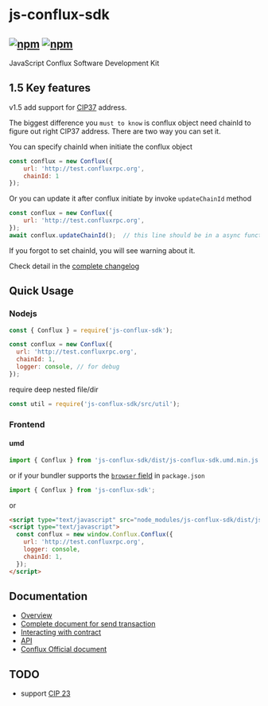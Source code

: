 # js-conflux-sdk

[![npm](https://img.shields.io/npm/v/js-conflux-sdk.svg)](https://www.npmjs.com/package/js-conflux-sdk)
[![npm](https://img.shields.io/npm/dm/js-conflux-sdk.svg)](https://www.npmjs.com/package/js-conflux-sdk)
-----------------------

JavaScript Conflux Software Development Kit

## 1.5 Key features
v1.5 add support for [CIP37](https://github.com/Conflux-Chain/CIPs/blob/master/CIPs/cip-37.md) address.

The biggest difference you `must to know` is conflux object need chainId to figure out right CIP37 address. There are two way you can set it.

You can specify chainId when initiate the conflux object
```js
const conflux = new Conflux({
    url: 'http://test.confluxrpc.org',
    chainId: 1
});
```

Or you can update it after conflux initiate by invoke `updateChainId` method
```js
const conflux = new Conflux({
    url: 'http://test.confluxrpc.org',
});
await conflux.updateChainId();  // this line should be in a async function
```

If you forgot to set chainId, you will see warning about it.

Check detail in the [complete changelog](./CHANGE_LOG.md)

## Quick Usage

### Nodejs
```javascript
const { Conflux } = require('js-conflux-sdk');

const conflux = new Conflux({
  url: 'http://test.confluxrpc.org',
  chainId: 1,
  logger: console, // for debug
});
```
require deep nested file/dir  

```javascript
const util = require('js-conflux-sdk/src/util');
```

### Frontend

#### umd
```javascript
import { Conflux } from 'js-conflux-sdk/dist/js-conflux-sdk.umd.min.js';
```

or if your bundler supports the [`browser` field](https://docs.npmjs.com/files/package.json#browser) in `package.json`  

```javascript
import { Conflux } from 'js-conflux-sdk';
```

or  

``` html
<script type="text/javascript" src="node_modules/js-conflux-sdk/dist/js-conflux-sdk.umd.min.js"></script>
<script type="text/javascript">
  const conflux = new window.Conflux.Conflux({
    url: 'http://test.confluxrpc.org',
    logger: console,
    chainId: 1,
  });
</script>
```

## Documentation

* [Overview](./docs/overview.md)
* [Complete document for send transaction](./docs/how_to_send_tx.md)
* [Interacting with contract](./docs/interact_with_contract.md)
* [API](./docs/api.md)
* [Conflux Official document](https://developer.conflux-chain.org/docs/introduction/en/conflux_overview)

## TODO

* support [CIP 23](https://github.com/Conflux-Chain/CIPs/blob/master/CIPs/cip-23.md)
